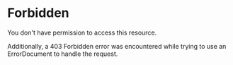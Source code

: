 # Forbidden

You don't have permission to access this resource.

Additionally, a 403 Forbidden
error was encountered while trying to use an ErrorDocument to handle the request.